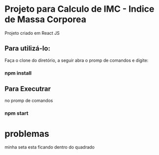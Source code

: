 # Projeto para Calculo de IMC - Indice de Massa Corporea

Projeto criado em React JS

## Para utilizá-lo:

Faça o clone do diretório, a seguir abra o promp de comandos e digite:
### npm install

## Para Executrar

no promp de comandos 

### npm start

 # problemas 
 minha seta esta ficando dentro do quadrado